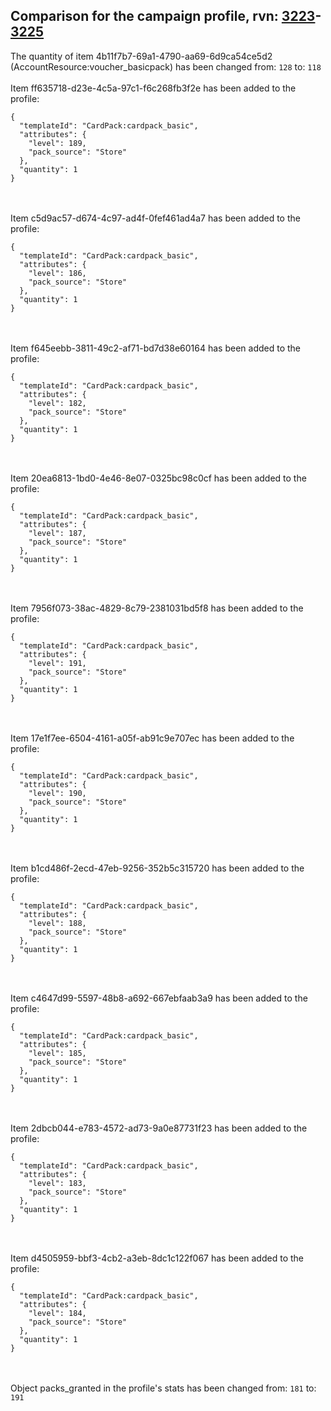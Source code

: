 ## Comparison for the campaign profile, rvn: [3223](https://github.com/PRO100KatYT/FortniteProfileRevisions/tree/main/profiles/campaign/3223%20campaign.json)-[3225](https://github.com/PRO100KatYT/FortniteProfileRevisions/tree/main/profiles/campaign/3225%20campaign.json)

The quantity of item 4b11f7b7-69a1-4790-aa69-6d9ca54ce5d2 (AccountResource:voucher_basicpack) has been changed from: `128` to: `118`
<br><br>
Item ff635718-d23e-4c5a-97c1-f6c268fb3f2e has been added to the profile:

```
{
  "templateId": "CardPack:cardpack_basic",
  "attributes": {
    "level": 189,
    "pack_source": "Store"
  },
  "quantity": 1
}
```

<br><br>
Item c5d9ac57-d674-4c97-ad4f-0fef461ad4a7 has been added to the profile:

```
{
  "templateId": "CardPack:cardpack_basic",
  "attributes": {
    "level": 186,
    "pack_source": "Store"
  },
  "quantity": 1
}
```

<br><br>
Item f645eebb-3811-49c2-af71-bd7d38e60164 has been added to the profile:

```
{
  "templateId": "CardPack:cardpack_basic",
  "attributes": {
    "level": 182,
    "pack_source": "Store"
  },
  "quantity": 1
}
```

<br><br>
Item 20ea6813-1bd0-4e46-8e07-0325bc98c0cf has been added to the profile:

```
{
  "templateId": "CardPack:cardpack_basic",
  "attributes": {
    "level": 187,
    "pack_source": "Store"
  },
  "quantity": 1
}
```

<br><br>
Item 7956f073-38ac-4829-8c79-2381031bd5f8 has been added to the profile:

```
{
  "templateId": "CardPack:cardpack_basic",
  "attributes": {
    "level": 191,
    "pack_source": "Store"
  },
  "quantity": 1
}
```

<br><br>
Item 17e1f7ee-6504-4161-a05f-ab91c9e707ec has been added to the profile:

```
{
  "templateId": "CardPack:cardpack_basic",
  "attributes": {
    "level": 190,
    "pack_source": "Store"
  },
  "quantity": 1
}
```

<br><br>
Item b1cd486f-2ecd-47eb-9256-352b5c315720 has been added to the profile:

```
{
  "templateId": "CardPack:cardpack_basic",
  "attributes": {
    "level": 188,
    "pack_source": "Store"
  },
  "quantity": 1
}
```

<br><br>
Item c4647d99-5597-48b8-a692-667ebfaab3a9 has been added to the profile:

```
{
  "templateId": "CardPack:cardpack_basic",
  "attributes": {
    "level": 185,
    "pack_source": "Store"
  },
  "quantity": 1
}
```

<br><br>
Item 2dbcb044-e783-4572-ad73-9a0e87731f23 has been added to the profile:

```
{
  "templateId": "CardPack:cardpack_basic",
  "attributes": {
    "level": 183,
    "pack_source": "Store"
  },
  "quantity": 1
}
```

<br><br>
Item d4505959-bbf3-4cb2-a3eb-8dc1c122f067 has been added to the profile:

```
{
  "templateId": "CardPack:cardpack_basic",
  "attributes": {
    "level": 184,
    "pack_source": "Store"
  },
  "quantity": 1
}
```

<br><br>
Object packs_granted in the profile's stats has been changed from: `181` to: `191`
<br><br>
